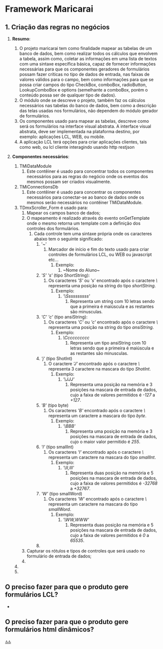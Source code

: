 <div class="header" id="myHeader">
  <div class="navbar" w3-include-html="/menu.inc"> </div>
</div>
<div class="title"><script> document.write(document.title);</script></div>  
<main>
<!-- markdownlint-disable-next-line -->
<span id="topo"><span>

# Framework Maricarai

## 1. Criação das regras no negócios

1. **Resumo**:
   1. O projeto maricarai tem como finalidade mapear as tabelas de um banco de dados, bem como realizar todos os cálculos que envolvem a tabela, assim como, coletar as informações em uma lista de textos com uma sintaxe específica básica, capaz de fornecer informações necessárias para que os componentes geradores de formulários  possam fazer críticas no tipo de dados de entrada, nas faixas de valores válidos para o campo, bem como informações para que se possa criar campos do tipo CheckBox, comboBox, radioButton, LookupComboBox e options (semelhante  a comboBox, porém o conteúdo possa ser de qualquer tipo de dados).
   2. O módulo onde se descreve o projeto, também faz os cálculos necessários nas tabelas do banco de dados, bem como a descrição das telas usadas nos formulários, não dependem do módulo gerador de formulários.
   3. Os componentes usado para mapear as tabelas, descreve como será os formulários na interface visual abstrata. A interface visual abstrata, deve ser implementada na plataforma destino, por exemplo:  aplicações LCL, WEB, ou mobile.
   4. A aplicação LCL terá opções para criar aplicações clientes, tais como web, ou lcl cliente interagindo usando http restjson  

2. **Componentes necessários**:
   1. TMiDataModule
      1. Este contêiner é usado para concentrar todos os componentes necessários para as regras do negócio onde os eventos dos mesmos possam ser criados visualmente.
   2. TMiConnectionsDb
      1. Este contêiner é usado para concentrar os componentes necessários para conectar-se ao banco de dados onde os mesmos serão necessários no contêiner TMiDataModule.
   3. TDmxScroller_Form é usado para:
      1. Mapear os campos banco de dados;
      2. O mapeamento é realizado através do evento onGetTemplate onde o mesmo retorna um template com a definição dos controles dos formulários.
         1. Cada controle tem uma sintaxe própria onde os caracteres abaixo tem o seguinte significado:
            1. '_~_'
               1. Marcador de início e fim do texto usado para criar controles de formulários LCL, ou WEB ou javascript etc...
                  1. Exemplo:
                     1. ~Nome do Aluno~
            2. _'S' 's'_ (tipo ShortString):
               1. Os caracteres _'S'_ ou _'s'_ encontrado após o caractere _\\_ representa uma posição na string do tipo _shortString_.
                  1. Exemplo:
                     1. _'\Ssssssssss'_
                        1. Representa um string com 10 letras sendo que a primeira é maiúscula e as restantes são minusculas.
            3. _'C' 'c'_ (tipo ansiString):
               1. Os caracteres _'C'_ ou _'c'_ encontrado após o caractere _\\_ representa uma posição na string do tipo _ansiString_.
                  1. Exemplo:
                     1. _\Cccccccccc_
                        1. Representa um tipo ansiString com 10 letras sendo que a primeira é maiúscula e as restantes são minusculas.
            4. _'j'_ (tipo ShotInt)
               1. O caractere _'J'_ encontrado após o caractere _\\_ representa 3 caractere  na  mascara do tipo _ShotInt_.
                  1. Exemplo:
                     1. _'\JJJ'_
                        1. Representa uma posição na memória e 3 posições na mascara de entrada de dados, cujo a faixa de valores permitidos é _-127_ a _+127_.
            5. _'B'_ (tipo byte)
               1. Os caracteres _'B'_ encontrado após o caractere _\\_ representa um caractere  a  mascara do tipo _byte_.
                  1. Exemplo:
                     1. _'\BBB'_
                        1. Representa uma posição na memória e 3 posições na mascara de entrada de dados, cujo o maior valor permitido é _255_.
            6. _'I'_ (tipo smallInt)
               1. Os caracteres _'I'_ encontrado após o caractere _\\_ representa um caractere  na  mascara do tipo _smallInt_.
                  1. Exemplo:
                     1. _'\II,III'_
                        1. Representa duas posição na memória e 5 posições na mascara de entrada de dados, cujo a faixa de valores permitidos é _-32768_ a _+32767_.
            7. _'W'_ (tipo smallWord)
               1. Os caracteres _'W'_ encontrado após o caractere _\\_ representa um caractere  na  mascara do tipo _smallWord_.
                  1. Exemplo:
                     1. _'\WW,WWW'_
                        1. Representa duas posição na memória e 5 posições na mascara de entrada de dados, cujo a faixa de valores permitidos é _0_ a _65535_.
            8. 
      3. Capturar os rótulos e tipos de controles que será usado no formulário de entrada de dados;
      4. 
   4. 
   5. 


## O preciso fazer para que o produto gere formulários LCL?

- 

## O preciso fazer para que o produto gere formulários html dinâmicos?

</main>

[🔝🔝](#topo "Retorna ao topo")
